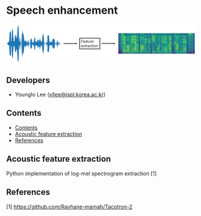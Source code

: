 # Speech enhancement

<center><img src="./image/pic1.png"></center>


## Developers
* Younglo Lee (yllee@ispl.korea.ac.kr)

## Contents
  * [Contents](#contents)
  * [Acoustic feature extraction](#acousticfeatureextraction)
  * [References](#references)
    
## Acoustic feature extraction
Python implementation of log-mel spectrogram extraction [1]

## References
[1] https://github.com/Rayhane-mamah/Tacotron-2